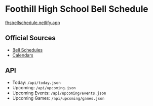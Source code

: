 # Foothill High School Bell Schedule
[fhsbellschedule.netlify.app](https://fhsbellschedule.netlify.app)

## Official Sources
- [Bell Schedules](https://foothill.tustin.k12.ca.us/about-us/bell-schedule)
- [Calendars](https://foothill.tustin.k12.ca.us/about-us/calendars)

## API
- Today: `/api/today.json`
- Upcoming: `/api/upcoming.json`
- Upcoming Events: `/api/upcoming/events.json`
- Upcoming Games: `/api/upcoming/games.json`
